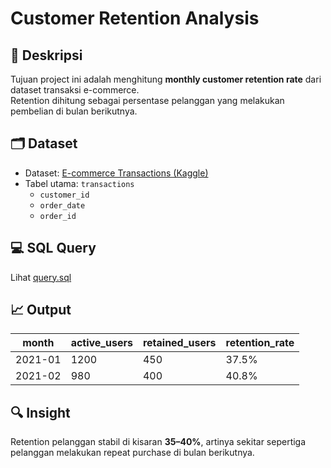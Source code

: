 # Customer Retention Analysis

## 📌 Deskripsi
Tujuan project ini adalah menghitung **monthly customer retention rate** dari dataset transaksi e-commerce.  
Retention dihitung sebagai persentase pelanggan yang melakukan pembelian di bulan berikutnya.

## 🗂️ Dataset
- Dataset: [E-commerce Transactions (Kaggle)](https://www.kaggle.com/datasets/carrie1/ecommerce-data)
- Tabel utama: `transactions`  
  - `customer_id`  
  - `order_date`  
  - `order_id`  

## 💻 SQL Query
Lihat [query.sql](./query.sql)

## 📈 Output
| month      | active_users | retained_users | retention_rate |
|------------|--------------|----------------|----------------|
| 2021-01    | 1200         | 450            | 37.5%          |
| 2021-02    | 980          | 400            | 40.8%          |

## 🔍 Insight
Retention pelanggan stabil di kisaran **35–40%**, artinya sekitar sepertiga pelanggan melakukan repeat purchase di bulan berikutnya.
